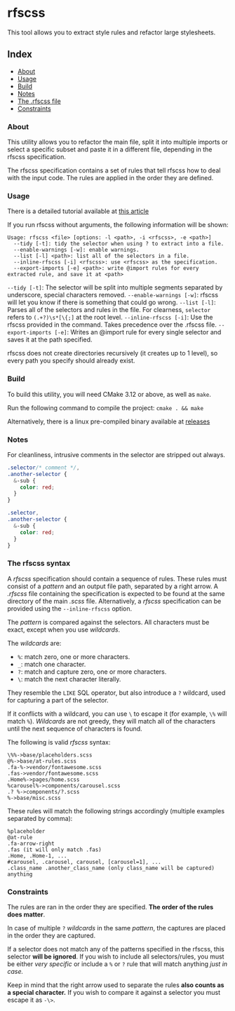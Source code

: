 # rfscss

This tool allows you to extract style rules and refactor large stylesheets.

## Index

- <a href="#about">About</a>
- <a href="#usage">Usage</a>
- <a href="#build">Build</a>
- <a href="#notes">Notes</a>
- <a href="#rfscss_file">The .rfscss file</a>
- <a href="#constraints">Constraints</a>

<h3 id="about">About</h3>

This utility allows you to refactor the main file, split it into multiple imports or select a specific subset and paste it in a different file, depending in the rfscss specification.

The rfscss specification contains a set of rules that tell rfscss how to deal with the input code. The rules are applied in the order they are defined.

<h3 id="usage">Usage</h3>

There is a detailed tutorial available at <a href="https://coals.live/blog/refactor-large-scss-into-multiple-files">this article</a>

If you run rfscss without arguments, the following information will be shown:

```
Usage: rfscss <file> [options: -l <path>, -i <rfscss>, -e <path>]
  --tidy [-t]: tidy the selector when using ? to extract into a file.
  --enable-warnings [-w]: enable warnings.
  --list [-l] <path>: list all of the selectors in a file.
  --inline-rfscss [-i] <rfscss>: use <rfscss> as the specification.
  --export-imports [-e] <path>: write @import rules for every extracted rule, and save it at <path>
```

`--tidy [-t]`: The selector will be split into multiple segments separated by underscore, special characters removed.
`--enable-warnings [-w]`: rfscss will let you know if there is something that could go wrong.
`--list [-l]`: Parses all of the selectors and rules in the file. For clearness, `selector` refers to `(.+?)\s*[\{;]` at the root level.
`--inline-rfscss [-i]`: Use the rfscss provided in the command. Takes precedence over the .rfscss file.
`--export-imports [-e]`: Writes an @import rule for every single selector and saves it at the path specified.

rfscss does not create directories recursively (it creates up to 1 level), so every path you specify should already exist.

<h3 id="build">Build</h3>

To build this utility, you will need CMake 3.12 or above, as well as `make`.

Run the following command to compile the project:
`cmake . && make`

Alternatively, there is a linux pre-compiled binary available at <a href="https://github.com/coalio/rfscss/releases">releases</a>

<h3 id="notes">Notes</h3>

For cleanliness, intrusive comments in the selector are stripped out always.

```scss
.selector/* comment */,
.another-selector {
  &-sub {
    color: red;
  }
}

.selector,
.another-selector {
  &-sub {
    color: red;
  }
}
```

<h3 id="rfscss_file">The rfscss syntax</h3>

A _rfscss_ specification should contain a sequence of rules. These rules must consist of a _pattern_ and an output file path, separated by a right arrow. A _.rfscss_ file containing the specification is expected to be found at the same directory of the main _.scss_ file. Alternatively, a _rfscss_ specification can be provided using the `--inline-rfscss` option.

The _pattern_ is compared against the selectors. All characters must be exact, except when you use _wildcards_.

The _wildcards_ are:

- `%`: match zero, one or more characters.
- `_`: match one character.
- `?`: match and capture zero, one or more characters.
- `\`: match the next character literally.

They resemble the `LIKE` SQL operator, but also introduce a `?` wildcard, used for capturing a part of the selector.

If it conflicts with a wildcard, you can use `\` to escape it (for example, `\%` will match `%`).
_Wildcards_ are not greedy, they will match all of the characters until the next sequence of characters is found.

The following is valid _rfscss_ syntax:

```
\%%->base/placeholders.scss
@%->base/at-rules.scss
.fa-%->vendor/fontawesome.scss
.fas->vendor/fontawesome.scss
.Home%->pages/home.scss
%carousel%->components/carousel.scss
.? %->components/?.scss
%->base/misc.scss
```

These rules will match the following strings accordingly (multiple examples separated by comma):

```
%placeholder
@at-rule
.fa-arrow-right
.fas (it will only match .fas)
.Home, .Home-1, ...
#carousel, .carousel, carousel, [carousel=1], ...
.class_name .another_class_name (only class_name will be captured)
anything
```

<h3 id="constraints">Constraints</h3>

The rules are ran in the order they are specified. **The order of the rules does matter**.

In case of multiple `?` _wildcards_ in the same _pattern_, the captures are placed in the order they are captured.

If a selector does not match any of the patterns specified in the rfscss, this selector **will be ignored**. If you wish to include all selectors/rules, you must be either _very specific_ or include a `%` or `?` rule that will match anything _just in case._

Keep in mind that the right arrow used to separate the rules **also counts as a special character.** If you wish to compare it against a selector you must escape it as `-\>`.
